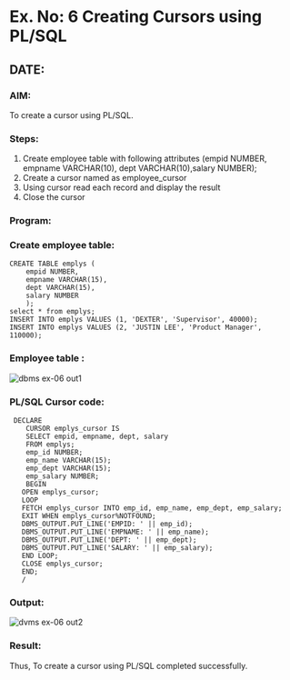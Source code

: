 # Ex. No: 6 Creating Cursors using PL/SQL
## DATE:
### AIM:
To create a cursor using PL/SQL.

### Steps:
1. Create employee table with following attributes (empid NUMBER, empname VARCHAR(10), dept VARCHAR(10),salary NUMBER);
2. Create a cursor named as employee_cursor
3. Using cursor read each record and display the result
4. Close the cursor

### Program:
### Create employee table:
```
CREATE TABLE emplys (
    empid NUMBER,
    empname VARCHAR(15),
    dept VARCHAR(15),
    salary NUMBER
    );
select * from emplys;
INSERT INTO emplys VALUES (1, 'DEXTER', 'Supervisor', 40000);
INSERT INTO emplys VALUES (2, 'JUSTIN LEE', 'Product Manager', 110000);
```

### Employee table :
![dbms ex-06 out1](https://github.com/SudharsanamRK/Ex-no-6-Creating-Cursors-using-PL-SQL/assets/115523484/e0cffd53-aa3c-42fa-ba65-2186fa501f23)


### PL/SQL Cursor code:
```
 DECLARE
    CURSOR emplys_cursor IS
    SELECT empid, empname, dept, salary
    FROM emplys;
    emp_id NUMBER;
    emp_name VARCHAR(15);
    emp_dept VARCHAR(15);
    emp_salary NUMBER;
    BEGIN
   OPEN emplys_cursor;
   LOOP
   FETCH emplys_cursor INTO emp_id, emp_name, emp_dept, emp_salary;
   EXIT WHEN emplys_cursor%NOTFOUND;
   DBMS_OUTPUT.PUT_LINE('EMPID: ' || emp_id);
   DBMS_OUTPUT.PUT_LINE('EMPNAME: ' || emp_name);
   DBMS_OUTPUT.PUT_LINE('DEPT: ' || emp_dept);
   DBMS_OUTPUT.PUT_LINE('SALARY: ' || emp_salary);
   END LOOP;
   CLOSE emplys_cursor;
   END;
   /
```

### Output:
![dvms ex-06 out2](https://github.com/SudharsanamRK/Ex-no-6-Creating-Cursors-using-PL-SQL/assets/115523484/3bf08619-0671-4ab4-bf54-2dd1139833a8)

### Result:
Thus, To create a cursor using PL/SQL completed successfully.
